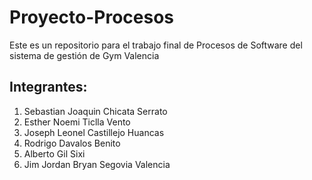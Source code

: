 # Proyecto-Procesos
Este es un repositorio para el trabajo final de Procesos de Software del sistema de gestión de Gym Valencia
## Integrantes:
1. Sebastian Joaquin Chicata Serrato
2. Esther Noemi Ticlla Vento
3. Joseph Leonel Castillejo Huancas
4. Rodrigo Davalos Benito
5. Alberto Gil Sixi
6. Jim Jordan Bryan Segovia Valencia